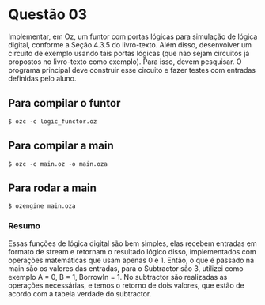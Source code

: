 # Questão 03

Implementar, em Oz, um funtor com portas lógicas para simulação de lógica digital, conforme a Seção 4.3.5 do livro-texto. Além disso, desenvolver um circuito de exemplo usando tais portas lógicas (que não sejam circuitos já propostos no livro-texto como exemplo). Para isso, devem pesquisar. O programa principal deve construir esse circuito e fazer testes com entradas definidas pelo aluno.

## Para compilar o funtor

`$ ozc -c logic_functor.oz`

## Para compilar a main

`$ ozc -c main.oz -o main.oza`

## Para rodar a main

`$ ozengine main.oza`

### Resumo

Essas funções de lógica digital são bem simples, elas recebem entradas em formato de stream e retornam o resultado lógico disso, implementados com operações matemáticas que usam apenas 0 e 1. Então, o que é passado na main são os valores das entradas, para o Subtractor são 3, utilizei como exemplo A = 0, B = 1, BorrowIn = 1. No subtractor são realizadas as operações necessárias, e temos o retorno de dois valores, que estão de acordo com a tabela verdade do subtractor.
